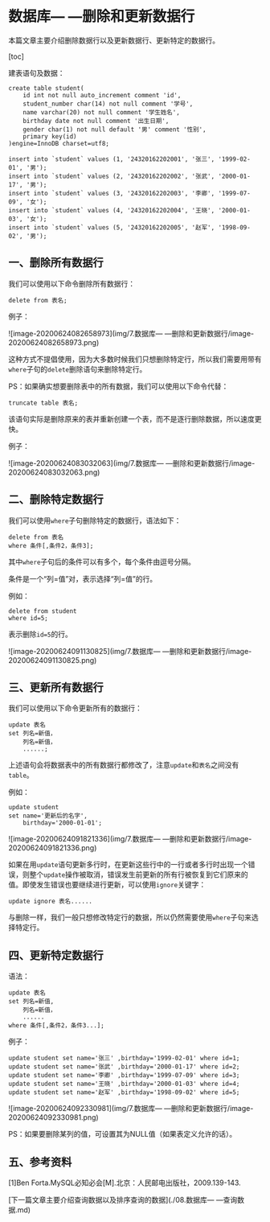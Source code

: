 # 数据库— —删除和更新数据行

本篇文章主要介绍删除数据行以及更新数据行、更新特定的数据行。

[toc]

建表语句及数据：

```mysql
create table student(
    id int not null auto_increment comment 'id',
    student_number char(14) not null comment '学号',
    name varchar(20) not null comment '学生姓名',
    birthday date not null comment '出生日期',
    gender char(1) not null default '男' comment '性别',
	primary key(id)
)engine=InnoDB charset=utf8;

insert into `student` values (1, '24320162202001', '张三', '1999-02-01', '男');
insert into `student` values (2, '24320162202002', '张武', '2000-01-17', '男');
insert into `student` values (3, '24320162202003', '李卿', '1999-07-09', '女');
insert into `student` values (4, '24320162202004', '王晓', '2000-01-03', '女');
insert into `student` values (5, '24320162202005', '赵军', '1998-09-02', '男');
```



## 一、删除所有数据行

我们可以使用以下命令删除所有数据行：

```mysql
delete from 表名;
```

例子：

![image-20200624082658973](img/7.数据库— —删除和更新数据行/image-20200624082658973.png)

这种方式不提倡使用，因为大多数时候我们只想删除特定行，所以我们需要用带有`where`子句的`delete`删除语句来删除特定行。

PS：如果确实想要删除表中的所有数据，我们可以使用以下命令代替：

```mysql
truncate table 表名;
```

该语句实际是删除原来的表并重新创建一个表，而不是逐行删除数据，所以速度更快。

例子：

![image-20200624083032063](img/7.数据库— —删除和更新数据行/image-20200624083032063.png)



## 二、删除特定数据行

我们可以使用`where`子句删除特定的数据行，语法如下：

```mysql
delete from 表名
where 条件[,条件2，条件3];
```

其中`where`子句后的条件可以有多个，每个条件由逗号分隔。

条件是一个“列=值”对，表示选择“列=值”的行。

例如：

```mysql
delete from student 
where id=5;
```

表示删除`id=5`的行。

![image-20200624091130825](img/7.数据库— —删除和更新数据行/image-20200624091130825.png)



## 三、更新所有数据行

我们可以使用以下命令更新所有的数据行：

```mysql
update 表名
set 列名=新值，
	列名=新值，
	......;
```

上述语句会将数据表中的所有数据行都修改了，注意`update`和`表名`之间没有`table`。

例如：

```mysql
update student
set name='更新后的名字',
	birthday='2000-01-01';
```

![image-20200624091821336](img/7.数据库— —删除和更新数据行/image-20200624091821336.png)

如果在用`update`语句更新多行时，在更新这些行中的一行或者多行时出现一个错误，则整个`update`操作被取消，错误发生前更新的所有行被恢复到它们原来的值。即使发生错误也要继续进行更新，可以使用`ignore`关键字：

```mysql
update ignore 表名......
```

与删除一样，我们一般只想修改特定行的数据，所以仍然需要使用`where`子句来选择特定行。



## 四、更新特定数据行

语法：

```mysql
update 表名
set 列名=新值,
	列名=新值，
	......
where 条件[,条件2，条件3...];
```

例子：

```mysql
update student set name='张三' ,birthday='1999-02-01' where id=1;
update student set name='张武' ,birthday='2000-01-17' where id=2;
update student set name='李卿' ,birthday='1999-07-09' where id=3;
update student set name='王晓' ,birthday='2000-01-03' where id=4;
update student set name='赵军' ,birthday='1998-09-02' where id=5;
```

![image-20200624092330981](img/7.数据库— —删除和更新数据行/image-20200624092330981.png)

PS：如果要删除某列的值，可设置其为NULL值（如果表定义允许的话）。



## 五、参考资料

[1]Ben Forta.MySQL必知必会[M].北京：人民邮电出版社，2009.139-143.



[下一篇文章主要介绍查询数据以及排序查询的数据](./08.数据库— —查询数据.md)